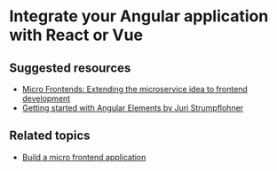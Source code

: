 # Integrate your Angular application with React or Vue

## Suggested resources
- [Micro Frontends: Extending the microservice idea to frontend development](https://micro-frontends.org/)
- [Getting started with Angular Elements by Juri Strumpflohner](https://egghead.io/courses/getting-started-with-angular-elements?utm_content=getting-started-with-angular-elements)

## Related topics
- [Build a micro frontend application](../software-architecture/build-a-micro-frontend-application.md)
